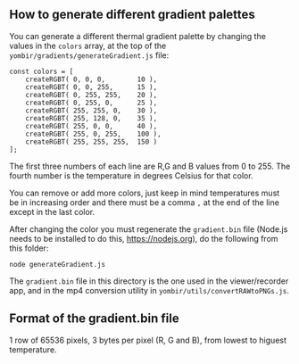 
## How to generate different gradient palettes

You can generate a different thermal gradient palette by changing the values in the ```colors``` array, at the top of the ```yombir/gradients/generateGradient.js``` file:

```
const colors = [
	createRGBT( 0, 0, 0,		10 ),
	createRGBT( 0, 0, 255,		15 ),
	createRGBT( 0, 255, 255,	20 ),
	createRGBT( 0, 255, 0,		25 ),
	createRGBT( 255, 255, 0,	30 ),
	createRGBT( 255, 128, 0,	35 ),
	createRGBT( 255, 0, 0,		40 ),
	createRGBT( 255, 0, 255,	100 ),
	createRGBT( 255, 255, 255,	150 )
];
```

The first three numbers of each line are R,G and B values from 0 to 255. The fourth number is the temperature in degrees Celsius for that color.

You can remove or add more colors, just keep in mind temperatures must be in increasing order and there must be a comma ```,``` at the end of the line except in the last color.

After changing the color you must regenerate the ```gradient.bin``` file (Node.js needs to be installed to do this, https://nodejs.org), do the following from this folder:

```node generateGradient.js```

The ```gradient.bin``` file in this directory is the one used in the viewer/recorder app, and in the mp4 conversion utility in ```yombir/utils/convertRAWtoPNGs.js```.

## Format of the gradient.bin file

1 row of 65536 pixels, 3 bytes per pixel (R, G and B), from lowest to higuest temperature.
